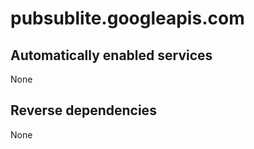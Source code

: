 # pubsublite.googleapis.com

## Automatically enabled services

None

## Reverse dependencies

None

